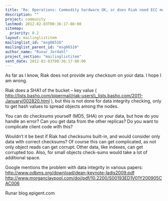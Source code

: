 ```yaml
---
title: "Re: Operations: Commodity hardware OK, or does Riak need ECC memory?"
description: ""
project: community
lastmod: 2012-02-03T00:36:17-08:00
sitemap:
  priority: 0.2
layout: mailinglistitem
mailinglist_id: "msg06516"
mailinglist_parent_id: "msg06510"
author_name: "Runar Jordahl"
project_section: "mailinglistitem"
sent_date: 2012-02-03T00:36:17-08:00
---
```



As far as I know, Riak does not provide any checksum on your data. I
hope I am wrong.

Riak does a SHA1 of the bucket – key value (
http://lists.basho.com/pipermail/riak-users\\_lists.basho.com/2011-January/002820.html
), but this is not done for data integrity checking, only to get hash
values to spread objects among the nodes.

You can do checksums yourself (MD5, SHA) on your data, but how do you
handle an error? Can you get data from the other replicas? Do you want
to complicate client code with this?

Wouldn’t it be best if Riak had checksums built-in, and would consider
only data with correct checksums? Of course this can get complicated,
as not only object reads can get corrupt: Other data, like indexes,
can get corrupted too. Also, for small objects check-sums would take a
lot of additional space.

Google mentions the problem with data integrity in various papers:
http://www.odbms.org/download/dean-keynote-ladis2009.pdf
http://www.morganclaypool.com/doi/pdf/10.2200/S00193ED1V01Y200905CAC006

Runar
blog.epigent.com

